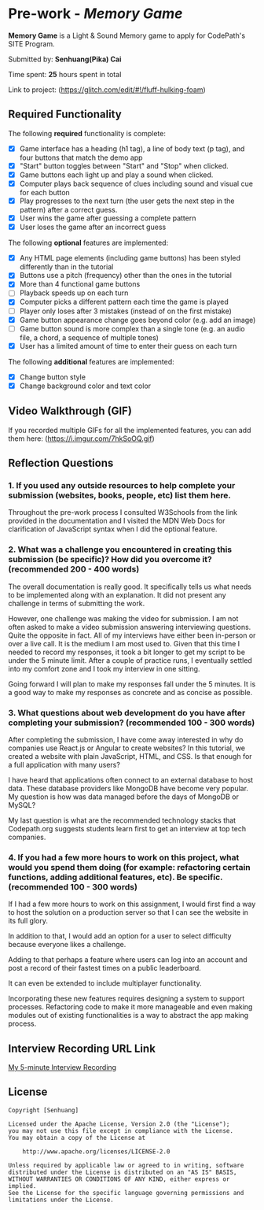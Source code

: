 # Pre-work - *Memory Game*

**Memory Game** is a Light & Sound Memory game to apply for CodePath's SITE Program. 

Submitted by: **Senhuang(Pika) Cai**

Time spent: **25** hours spent in total

Link to project: (https://glitch.com/edit/#!/fluff-hulking-foam)

## Required Functionality

The following **required** functionality is complete:

* [x] Game interface has a heading (h1 tag), a line of body text (p tag), and four buttons that match the demo app
* [x] "Start" button toggles between "Start" and "Stop" when clicked. 
* [x] Game buttons each light up and play a sound when clicked. 
* [x] Computer plays back sequence of clues including sound and visual cue for each button
* [x] Play progresses to the next turn (the user gets the next step in the pattern) after a correct guess. 
* [x] User wins the game after guessing a complete pattern
* [x] User loses the game after an incorrect guess

The following **optional** features are implemented:

* [x] Any HTML page elements (including game buttons) has been styled differently than in the tutorial
* [x] Buttons use a pitch (frequency) other than the ones in the tutorial
* [x] More than 4 functional game buttons
* [ ] Playback speeds up on each turn
* [x] Computer picks a different pattern each time the game is played
* [ ] Player only loses after 3 mistakes (instead of on the first mistake)
* [x] Game button appearance change goes beyond color (e.g. add an image)
* [ ] Game button sound is more complex than a single tone (e.g. an audio file, a chord, a sequence of multiple tones)
* [x] User has a limited amount of time to enter their guess on each turn

The following **additional** features are implemented:

- [x] Change button style
- [x] Change background color and text color

## Video Walkthrough (GIF)

If you recorded multiple GIFs for all the implemented features, you can add them here: (https://i.imgur.com/7hkSoOQ.gif)
## Reflection Questions
### 1. If you used any outside resources to help complete your submission (websites, books, people, etc) list them here. 
Throughout the pre-work process I consulted W3Schools from the link provided in the documentation and I visited the MDN Web Docs for clarification of JavaScript syntax when I did the optional feature.

### 2. What was a challenge you encountered in creating this submission (be specific)? How did you overcome it? (recommended 200 - 400 words) 

The overall documentation is really good. It specifically tells us what needs to be implemented along with an explanation. It did not present any challenge in terms of submitting the work.

However, one challenge was making the video for submission. I am not often asked to make a video submission answering interviewing questions. Quite the opposite in fact. All of my interviews have either been in-person or over a live call. It is the medium I am most used to. Given that this time I needed to record my responses, it took a bit longer to get my script to be under the 5 minute limit. After a couple of practice runs, I eventually settled into my comfort zone and I took my interview in one sitting.

Going forward I will plan to make my responses fall under the 5 minutes. It is a good way to make my responses as concrete and as concise as possible.


### 3. What questions about web development do you have after completing your submission? (recommended 100 - 300 words) 

After completing the submission, I have come away interested in why do companies use React.js or Angular to create websites? In this tutorial, we created a website with plain JavaScript, HTML, and CSS. Is that enough for a full application with many users?

I have heard that applications often connect to an external database to host data. These database providers like MongoDB have become very popular. My question is how was data managed before the days of MongoDB or MySQL?

My last question is what are the recommended technology stacks that Codepath.org suggests students learn first to get an interview at top tech companies.


### 4. If you had a few more hours to work on this project, what would you spend them doing (for example: refactoring certain functions, adding additional features, etc). Be specific. (recommended 100 - 300 words) 

If I had a few more hours to work on this assignment, I would first find a way to host 
the solution on a production server so that I can see the website in its full glory.

In addition to that, I would add an option for a user to select difficulty because everyone likes a challenge. 

Adding to that perhaps a feature where users can log into an account and post a record of their fastest times on a public leaderboard. 

It can even be extended to include multiplayer functionality.

Incorporating these new features requires designing a system to support processes. Refactoring code to make it more manageable and even making modules out of existing functionalities is a way to abstract the app making process.




## Interview Recording URL Link

[My 5-minute Interview Recording](https://drive.google.com/file/d/1AMXzGEXFeDDdZD1LcS1dAQEJTzq271NN/view?usp=sharing)


## License

    Copyright [Senhuang]

    Licensed under the Apache License, Version 2.0 (the "License");
    you may not use this file except in compliance with the License.
    You may obtain a copy of the License at

        http://www.apache.org/licenses/LICENSE-2.0

    Unless required by applicable law or agreed to in writing, software
    distributed under the License is distributed on an "AS IS" BASIS,
    WITHOUT WARRANTIES OR CONDITIONS OF ANY KIND, either express or implied.
    See the License for the specific language governing permissions and
    limitations under the License.
